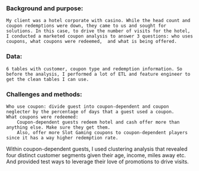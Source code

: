 ### Background and purpose:               
	My client was a hotel corporate with casino. While the head count and coupon redemptions were down, they came to us and sought for solutions. In this case, to drive the number of visits for the hotel, I conducted a marketed coupon analysis to answer 3 questions: who uses coupons, what coupons were redeemed,  and what is being offered.                

### Data:              
	6 tables with customer, coupon type and redemption information. So before the analysis, I performed a lot of ETL and feature engineer to get the clean tables I can use.             

### Challenges and methods:             
	Who use coupon: divide guest into coupon-dependent and coupon neglecter by the percentage of days that a guest used a coupon.         
	What coupons were redeemed:             
		Coupon-dependent guests redeem hotel and cash offer more than anything else. Make sure they get them.            
		Also, offer more Slot Gaming coupons to coupon-dependent players since it has a way higher redemption rate.             
		
Within coupon-dependent guests, I used clustering analysis that revealed four distinct customer segments given their age, income, miles away etc. And provided test ways to leverage their love of promotions to drive visits.             
